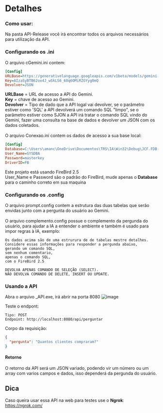 # Detalhes
### Como usar:
Na pasta API-Release você irá encontrar todos os arquivos necessários para utilização da API. <br>

### Configurando os .ini
O arquivo cGemini.ini contem:
```.ini
[Config]
URLBase=https://generativelanguage.googleapis.com/v1beta/models/gemini-1.5-flash-latest:generateContent?key=
Key=AIzaSyBTB62ox4J_wSkLS6_68q6OMiRZGYyg0mQ
Devolver=JSON
```
__URLBase__ = URL de acesso a API do Gemini. <br>
__Key__ = chave de acesso ao Gemini. <br> 
__Devolver__ = Tipo de dado que a API logal vai devolver, se o parâmetro estiver como 'SQL' a API devolverá um comando SQL "limpo", se o parâmetro estiver como SJON a API irá tratar o comando SQL vindo do Gemini, fazer uma consulta na base de dados e devolver um JSON com os dados coletados.
<br>
<br>
O arquivo Conexao.ini contem os dados de acesso a sua base local:
```.ini
[Config]
Database=C:\Users\amanc\OneDrive\Documentos\TRS\IA\Win32\Debug\JCF.FDB
User_Name=SYSDBA
Password=masterkey
DriverID=FB
```
Este projeto está usando FireBird 2.5 <br>
User_Name e Password são o padrão do FireBird, mude apenas o __Database__ para o caminho correto em sua maquina

### Configurando os .config
O arquivo prompt.config contem a estrutura das duas tabelas que serão envidas junto com a pergunta do usuário ao Gemini.
<br>
<br>
O arquivo complemento.config possue o complemento da pergunda do usuário, para ajudar a IA a entender o ambiente e também é usado para impor regras à IA, exemplo:
```
Os dados acima são de uma estrurura de de tabelas mestre detalhes.
Considere essas informações para responder a pergunda abaixo, 
gerando um comando SQL, 
sem nenhum comentario, 
apenas o comando SQL, 
com o FireBird 2.5

DEVOLVA APENAS COMANDO DE SELEÇÃO (SELECT).
NÃO DEVOLVA COMANDO DE DELETE, INSERT OU UPDATE.
```

### Usando a API
Abra o arquivo _API.exe, irá abrir na porta 8080
![image](https://github.com/user-attachments/assets/82b45d6c-7b2d-4c53-9ac6-355aad74ff6d)

Teste o endpont:
```
Tipo: POST
Endpoint: http://localhost:8080/api/perguntar
```
Corpo da requisição:
``` json
{
  "pergunta": "Quantos clientes compraram?"
}

```
#### Retorno
O retorno da API será um JSON variado, podendo vir um número ou um array com varios campos e dados, isso dependerá da pergunda do usuário.

## Dica
Caso queira usar essa API na web para testes use o __Ngrok__: https://ngrok.com/
